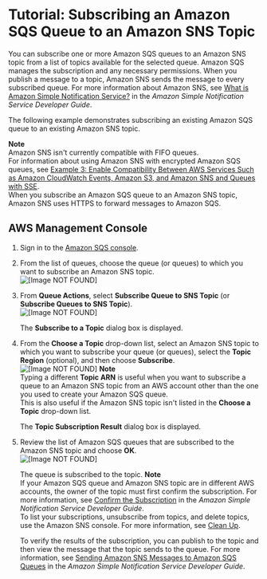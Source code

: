 # Tutorial: Subscribing an Amazon SQS Queue to an Amazon SNS Topic<a name="sqs-subscribe-queue-sns-topic"></a>

You can subscribe one or more Amazon SQS queues to an Amazon SNS topic from a list of topics available for the selected queue\. Amazon SQS manages the subscription and any necessary permissions\. When you publish a message to a topic, Amazon SNS sends the message to every subscribed queue\. For more information about Amazon SNS, see [What is Amazon Simple Notification Service?](http://docs.aws.amazon.com/sns/latest/dg/welcome.html) in the *Amazon Simple Notification Service Developer Guide*\.

The following example demonstrates subscribing an existing Amazon SQS queue to an existing Amazon SNS topic\.

**Note**  
Amazon SNS isn't currently compatible with FIFO queues\.  
For information about using Amazon SNS with encrypted Amazon SQS queues, see [Example 3: Enable Compatibility Between AWS Services Such as Amazon CloudWatch Events, Amazon S3, and Amazon SNS and Queues with SSE](sqs-server-side-encryption.md#compatibility-with-aws-services)\.  
When you subscribe an Amazon SQS queue to an Amazon SNS topic, Amazon SNS uses HTTPS to forward messages to Amazon SQS\.

## AWS Management Console<a name="subscribe-queue-to-sns-topic-console"></a>

1. Sign in to the [Amazon SQS console](https://console.aws.amazon.com/sqs/)\.

1. From the list of queues, choose the queue \(or queues\) to which you want to subscribe an Amazon SNS topic\.  
![\[Image NOT FOUND\]](http://docs.aws.amazon.com/AWSSimpleQueueService/latest/SQSDeveloperGuide/images/sqs-tutorials-subscribe-queue-to-sns-topic-choose-queue.png)

1. From **Queue Actions**, select **Subscribe Queue to SNS Topic** \(or **Subscribe Queues to SNS Topic**\)\.  
![\[Image NOT FOUND\]](http://docs.aws.amazon.com/AWSSimpleQueueService/latest/SQSDeveloperGuide/images/sqs-tutorials-subscribe-queue-to-sns-topic-drop-down.png)

   The **Subscribe to a Topic** dialog box is displayed\.

1. From the **Choose a Topic** drop\-down list, select an Amazon SNS topic to which you want to subscribe your queue \(or queues\), select the **Topic Region** \(optional\), and then choose **Subscribe**\.  
![\[Image NOT FOUND\]](http://docs.aws.amazon.com/AWSSimpleQueueService/latest/SQSDeveloperGuide/images/sqs-tutorials-subscribe-queue-to-sns-topic-dialog-box.png)
**Note**  
Typing a different **Topic ARN** is useful when you want to subscribe a queue to an Amazon SNS topic from an AWS account other than the one you used to create your Amazon SQS queue\.  
This is also useful if the Amazon SNS topic isn't listed in the **Choose a Topic** drop\-down list\.

   The **Topic Subscription Result** dialog box is displayed\.

1. Review the list of Amazon SQS queues that are subscribed to the Amazon SNS topic and choose **OK**\.  
![\[Image NOT FOUND\]](http://docs.aws.amazon.com/AWSSimpleQueueService/latest/SQSDeveloperGuide/images/sqs-tutorials-subscribe-queue-to-sns-topic-subscription-result.png)

   The queue is subscribed to the topic\.
**Note**  
If your Amazon SQS queue and Amazon SNS topic are in different AWS accounts, the owner of the topic must first confirm the subscription\. For more information, see [Confirm the Subscription](http://docs.aws.amazon.com/sns/latest/dg/SendMessageToHttp.html#SendMessageToHttp.confirm) in the *Amazon Simple Notification Service Developer Guide*\.  
To list your subscriptions, unsubscribe from topics, and delete topics, use the Amazon SNS console\. For more information, see [Clean Up](http://docs.aws.amazon.com/sns/latest/dg/CleanUp.html)\.

   To verify the results of the subscription, you can publish to the topic and then view the message that the topic sends to the queue\. For more information, see [Sending Amazon SNS Messages to Amazon SQS Queues](http://docs.aws.amazon.com/sns/latest/dg/SendMessageToSQS.html) in the *Amazon Simple Notification Service Developer Guide*\.